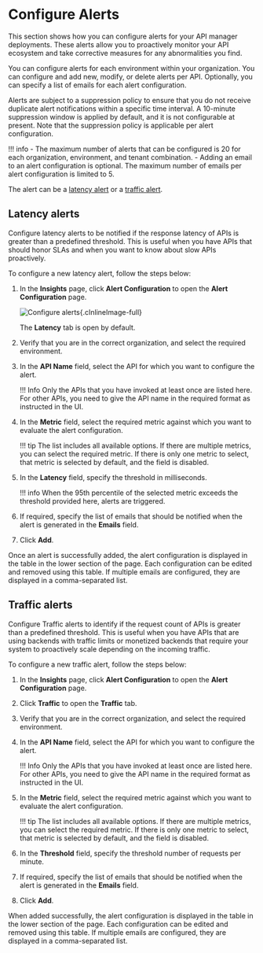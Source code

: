 # Configure Alerts

This section shows how you can configure alerts for your API manager deployments. These alerts allow you to proactively monitor your API ecosystem and take corrective measures for any abnormalities you find.

You can configure alerts for each environment within your organization. You can configure and add new, modify, or delete alerts per API. Optionally, you can specify a list of emails for each alert configuration.

Alerts are subject to a suppression policy to ensure that you do not receive duplicate alert notifications within a specific time interval. A 10-minute suppression window is applied by default, and it is not configurable at present. Note that the suppression policy is applicable per alert configuration.

!!! info
    - The maximum number of alerts that can be configured is 20 for each organization, environment, and tenant combination.
    - Adding an email to an alert configuration is optional. The maximum number of emails per alert configuration is limited to 5.
    
The alert can be a [latency alert](#latency-alerts) or a [traffic alert](#traffic-alerts).

## Latency alerts

Configure latency alerts to be notified if the response latency of APIs is greater than a predefined threshold. This is useful when you have APIs that should honor SLAs and when you want to know about slow APIs proactively.

To configure a new latency alert, follow the steps below:

1. In the **Insights** page, click **Alert Configuration** to open the **Alert Configuration** page.

	![Configure alerts](../assets/img/insights/alert-configuration.png){.cInlineImage-full}

    The **Latency** tab is open by default.

2. Verify that you are in the correct organization, and select the required environment. 

3. In the **API Name** field, select the API for which you want to configure the alert.

    !!! Info
        Only the APIs that you have invoked at least once are listed here. For other APIs, you need to give the API name in the required format as instructed in the UI.
        
4. In the **Metric** field, select the required metric against which you want to evaluate the alert configuration.

    !!! tip
        The list includes all available options. If there are multiple metrics, you can select the required metric. If there is only one metric to select, that metric is selected by default, and the field is disabled. 

5. In the **Latency** field, specify the threshold in milliseconds.

    !!! info
        When the 95th percentile of the selected metric exceeds the threshold provided here, alerts are triggered.
        
6. If required, specify the list of emails that should be notified when the alert is generated in the **Emails** field.
        
7. Click **Add**.

Once an alert is successfully added, the alert configuration  is displayed in the table in the lower section of the page. Each configuration can be edited and removed using this table. If multiple emails are configured, they are displayed in a comma-separated list.

## Traffic alerts

Configure Traffic alerts to identify if the request count of APIs is greater than a predefined threshold. This is useful when you have APIs that are using backends with traffic limits or monetized backends that require your system to proactively scale depending on the incoming traffic.

To configure a new traffic alert, follow the steps below:

1. In the **Insights** page, click **Alert Configuration** to open the **Alert Configuration** page.

2. Click **Traffic** to open the **Traffic** tab.

3. Verify that you are in the correct organization, and select the required environment. 

4. In the **API Name** field, select the API for which you want to configure the alert.

    !!! Info
        Only the APIs that you have invoked at least once are listed here. For other APIs, you need to give the API name in the required format as instructed in the UI.
        
5. In the **Metric** field, select the required metric against which you want to evaluate the alert configuration.

    !!! tip
        The list includes all available options. If there are multiple metrics, you can select the required metric. If there is only one metric to select, that metric is selected by default, and the field is disabled.
        
6. In the **Threshold** field, specify the threshold number of requests per minute.

7. If required, specify the list of emails that should be notified when the alert is generated in the **Emails** field.

8. Click **Add**.

When added successfully, the alert configuration is displayed in the table in the lower section of the page. Each configuration can be edited and removed using this table. If multiple emails are configured, they are displayed in a comma-separated list.
